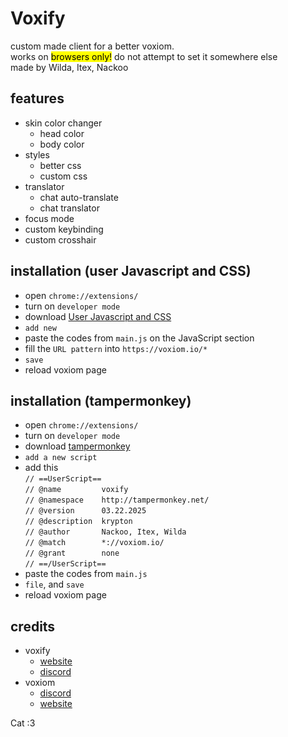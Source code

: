 # Voxify

custom made client for a better voxiom.<br>
works on <mark>browsers only!</mark> do not attempt to set it somewhere else<br>
made by Wilda, Itex, Nackoo

## features
  - skin color changer
    - head color
    - body color
  - styles
    - better css
    - custom css
  - translator
    - chat auto-translate
    - chat translator
  - focus mode 
  - custom keybinding
  - custom crosshair

## installation (user Javascript and CSS)
  - open `chrome://extensions/`
  - turn on `developer mode`
  - download [User Javascript and CSS](https://chromewebstore.google.com/detail/user-javascript-and-css/nbhcbdghjpllgmfilhnhkllmkecfmpld) 
  - `add new`
  - paste the codes from `main.js` on the JavaScript section
  - fill the `URL pattern` into `https://voxiom.io/*`
  - `save`
  - reload voxiom page

## installation (tampermonkey)
  - open `chrome://extensions/`
  - turn on `developer mode `
  - download [tampermonkey](https://chromewebstore.google.com/detail/tampermonkey/dhdgffkkebhmkfjojejmpbldmpobfkfo)
  - `add a new script`
  - add this <br>
  `// ==UserScript==`<br>
`// @name         voxify`<br>
`// @namespace    http://tampermonkey.net/`<br>
`// @version      03.22.2025`<br>
`// @description  krypton`<br>
`// @author       Nackoo, Itex, Wilda`<br>
`// @match        *://voxiom.io/`<br>
`// @grant        none`<br>
`// ==/UserScript==`<br>
  - paste the codes from `main.js`
  - `file`, and `save`
  - reload voxiom page

## credits
- voxify
  - [website](https://kryptonvox.netlify.app)
  - [discord](https://discord.gg/WxGZwXqYuW)
- voxiom
  - [discord](https://discord.gg/YExechPavq)
  - [website](https://voxiom.io)

Cat :3
